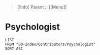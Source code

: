 >[!info]
>Parent :: [[Menu]]
# Psychologist
```dataview
LIST
FROM "00-Index/Contributors/Psychologist"
SORT ASC
```